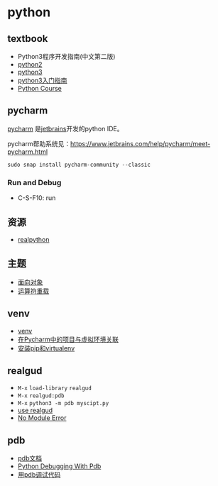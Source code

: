 # python

## textbook

- Python3程序开发指南(中文第二版)
- [python2](http://www.runoob.com/python/python-tutorial.html)
- [python3](http://www.runoob.com/python3/python3-tutorial.html)
- [python3入门指南](http://www.runoob.com/manual/pythontutorial3/docs/html/index.html)
- [Python Course](https://www.python-course.eu/index.php)

## pycharm

[pycharm](https://www.jetbrains.com/pycharm/?fromMenu) 是[jetbrains](https://www.jetbrains.com)开发的python IDE。

pycharm帮助系统见：<https://www.jetbrains.com/help/pycharm/meet-pycharm.html>

```
sudo snap install pycharm-community --classic
```

### Run and Debug
- C-S-F10: run

## 资源

- [realpython](https://realpython.com) 

## 主题

- [面向对象](https://realpython.com/python3-object-oriented-programming/)
- [运算符重载](https://realpython.com/operator-function-overloading/)

## venv

- [venv](https://docs.python.org/3/library/venv.html)
- [在Pycharm中的项目与虚拟环境关联](https://www.techcoil.com/blog/how-to-associate-a-virtualenv-environment-with-a-python-project-in-pycharm/)
- [安装pip和virtualenv](https://packaging.python.org/guides/installing-using-pip-and-virtualenv/)

## realgud

- `M-x` `load-library` `realgud`
- `M-x` `realgud:pdb`
- `M-x` `python3 -m pdb myscipt.py`
- [use realgud](https://github.com/realgud/realgud/wiki/How-to-Use#supported-debuggers)
- [No Module Error](https://github.com/realgud/realgud/issues/211)

## pdb

- [pdb文档](https://docs.python.org/3/library/pdb.html)
- [Python Debugging With Pdb](https://realpython.com/python-debugging-pdb/)
- [用pdb调试代码](https://pybit.es/pdb-debugger.html)